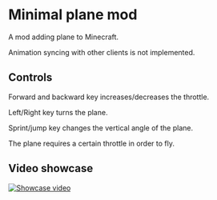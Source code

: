 # Minimal plane mod

A mod adding plane to Minecraft.

Animation syncing with other clients is not implemented. 

## Controls

Forward and backward key increases/decreases the throttle.

Left/Right key turns the plane.

Sprint/jump key changes the vertical angle of the plane.

The plane requires a certain throttle in order to fly. 

## Video showcase

[![Showcase video](https://img.youtube.com/vi/ItPdCnMRuRY/0.jpg)](https://youtu.be/ItPdCnMRuRY)